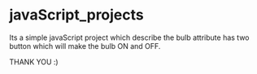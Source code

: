 # javaScript_projects

Its a simple javaScript project which describe the bulb attribute
has two button which will make the bulb ON and OFF.



 THANK YOU :)
